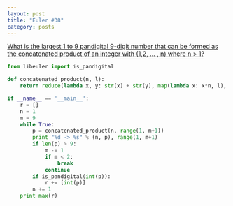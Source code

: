```yaml
---
layout: post
title: "Euler #38"
category: posts
---
```


[What is the largest 1 to 9 pandigital 9-digit number that can be formed as the concatenated product of an integer with (1,2, ... , n) where n > 1?](http://projecteuler.net/problem=38)

```python
from libeuler import is_pandigital

def concatenated_product(n, l):
    return reduce(lambda x, y: str(x) + str(y), map(lambda x: x*n, l), '')

if __name__ == '__main__':
    r = []
    n = 1
    m = 9
    while True:
        p = concatenated_product(n, range(1, m+1))
        print "%d -> %s" % (n, p), range(1, m+1)
        if len(p) > 9:
            m -= 1
            if m < 2:
                break
            continue
        if is_pandigital(int(p)):
            r += [int(p)]
        n += 1
    print max(r)
```
